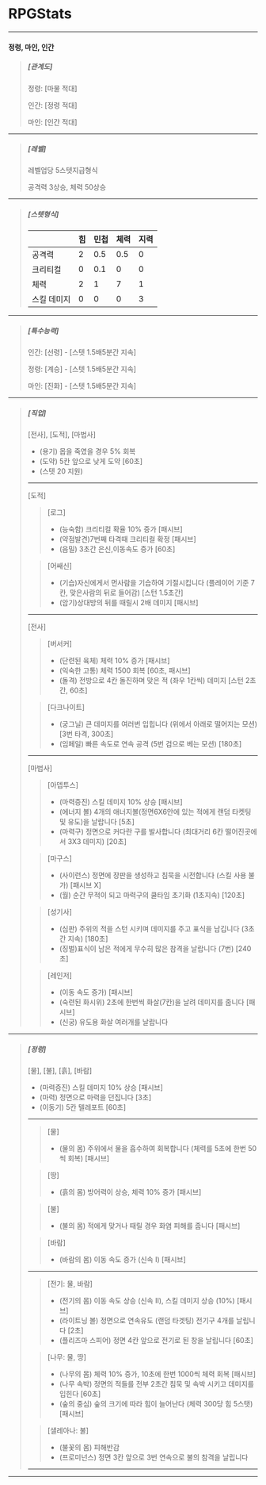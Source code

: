 # RPGStats

---

#### 정령, 마인, 인간

> ##### [관계도]
>
> 정령: [마물 적대]
>
> 인간: [정령 적대]
>
> 마인: [인간 적대]

---

> ##### [레벨]
>
> 레벨업당 5스텟지급형식
>
> 공격력 3상승, 체력 50상승

---

> ##### [스텟형식]
>
> | | 힘 | 민첩 | 체력 | 지력 |
> |---|---|---|---|---|
> | 공격력 | 2 | 0.5 | 0.5 | 0 |
> | 크리티컬 | 0 | 0.1 | 0 | 0 |
> | 체력 | 2 | 1 | 7 | 1 |
> | 스킬 데미지 | 0 | 0 | 0 | 3 |

---

> ##### [특수능력]
>
> 인간: [선령] - [스텟 1.5배5분간 지속]  
>
> 정령: [계승] - [스텟 1.5배5분간 지속]
>
> 마인: [진화] - [스텟 1.5배5분간 지속]

---

> ##### [직업]
> [전사], [도적], [마법사]
> - (용기) 몹을 죽였을 경우 5% 회복
> - (도약) 5칸 앞으로 낮게 도약 [60초]
> - (스텟 20 지원)
> ---
> [도적]
> > [로그]
> > - (능숙함) 크리티컬 확율 10% 증가 [패시브]
> > - (약점발견)7번째 타격때 크리티컬 확정 [패시브]
> > - (음밀) 3초간 은신,이동속도 증가 [60초]
>
> > [어쌔신]
> > - (기습)자신에게서 먼사람을 기습하여 기절시킵니다 (플레이어 기준 7칸, 맞은사람의 뒤로 들어감) [스턴 1.5초간]
> > - (암기)상대방의 뒤를 때릴시 2배 데미지 [패시브]
> ---
> [전사]
> > [버서커]
> > - (단련된 육체) 체력 10% 증가 [패시브]
> > - (익숙한 고통) 체력 1500 회복 [60초, 패시브]
> > - (돌격) 전방으로 4칸 돌진하며 맞은 적 (좌우 1칸씩) 데미지 [스턴 2초간, 60초]
>
> > [다크나이트]
> > - (궁그닐) 큰 데미지를 여러번 입힙니다 (위에서 아래로 떨어지는 모션) [3번 타격, 300초]
> > - (임페일) 빠른 속도로 연속 공격 (5번 검으로 베는 모션) [180초]
> ---
> [마법사]
> > [아뎁투스]
> > - (마력증진) 스킬 데미지 10% 상승 [패시브]
> > - (에너지 볼) 4개의 애너지볼(정면6X6안에 있는 적에게 랜덤 타켓팅 및 유도)을 날랍니다 [5초]
> > - (마력구) 정면으로 커다란 구를 발사합니다 (최대거리 6칸 떨어진곳에서 3X3 데미지) [20초]
>
> > [마구스]
> > - (사이런스) 정면에 장판을 생성하고 침묵을 시전합니다 (스킬 사용 불가) [패시브 X]
> > - (월) 순간 무적이 되고 마력구의 쿨타임 초기화 (1초지속) [120초]
>
> > [성기사]
> > - (심판) 주위의 적을 스턴 시키며 데미지를 주고 표식을 남깁니다 (3초간 지속) [180초]
> > - (징벌)표식이 남은 적에게 무수히 많은 참격을 날랍니다 (7번) [240초]
>
> > [레인저]
> > - (이동 속도 증가) [패시브]
> > - (숙련된 화시위) 2초에 한번씩 화살(7칸)을 날려 데미지를 줍니다 [패시브]
> > - (신궁) 유도용 화살 여러개를 날랍니다
---
> ##### [정령]
> [물], [불], [흙], [바람]
> - (마력증진) 스킬 데미지 10% 상승 [패시브]
> - (마력) 정면으로 마력을 던집니다 [3초]
> - (이동기) 5칸 텔레포트 [60초]
> ---
> > [물]
> > - (물의 몸) 주위에서 물을 흡수하여 회복합니다 (체력를 5초에 한번 50씩 회복) [패시브]
>
> > [땅]
> > - (흙의 몸) 방어력이 상승, 체력 10% 증가 [패시브]
>
> > [불]
> > - (불의 몸) 적에게 맞거나 때릴 경우 화염 피해를 줍니다 [패시브]
>
> > [바람]
> > - (바람의 몸) 이동 속도 증가 (신속 I) [패시브]
> ---
> > [전기: 물, 바람]
> > - (전기의 몸) 이동 속도 상승 (신속 II), 스킬 데미지 상승 (10%) [패시브]
> > - (라이트닝 볼) 정면으로 연속유도 (랜덤 타겟팅) 전기구 4개를 날립니다 [2초]
> > - (플리즈마 스피어) 정면 4칸 앞으로 전기로 된 창을 날립니다 [60초]
>
> > [나무: 물, 땅]
> > - (나무의 몸) 체력 10% 증가, 10초에 한번 1000씩 체력 회복 [패시브]
> > - (나무 속박) 정면의 적들를 전부 2초간 침묵 및 속박 시키고 데미지를 입힌다 [60초]
> > - (숲의 중심) 숲의 크기에 따라 힘이 늘어난다 (체력 300당 힘 5스탯) [패시브]
>
> > [샐레아나: 불]
> > - (불꽃의 몸) 피해반감
> > - (프로미넌스) 정면 3칸 앞으로 3번 연속으로 불의 참격을 날립니다
> ---
---